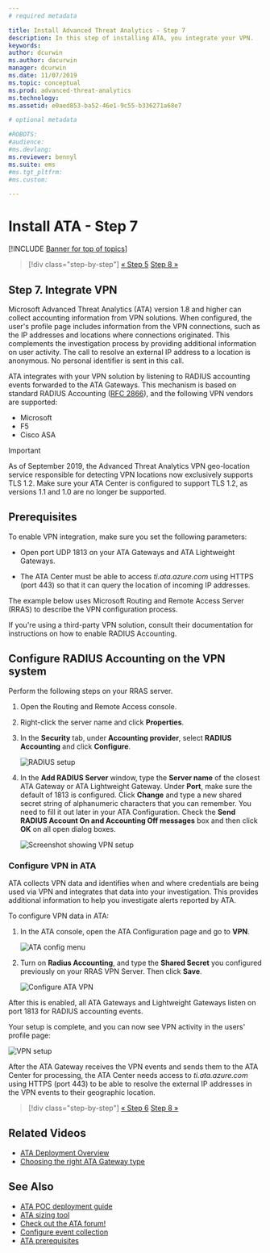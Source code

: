 ```yaml
---
# required metadata

title: Install Advanced Threat Analytics - Step 7
description: In this step of installing ATA, you integrate your VPN.
keywords:
author: dcurwin
ms.author: dacurwin
manager: dcurwin
ms.date: 11/07/2019
ms.topic: conceptual
ms.prod: advanced-threat-analytics
ms.technology:
ms.assetid: e0aed853-ba52-46e1-9c55-b336271a68e7

# optional metadata

#ROBOTS:
#audience:
#ms.devlang:
ms.reviewer: bennyl
ms.suite: ems
#ms.tgt_pltfrm:
#ms.custom:

---
```


# Install ATA - Step 7

[!INCLUDE [Banner for top of topics](includes/banner.md)]

> [!div class="step-by-step"]
> [« Step 5](install-ata-step5.md)
> [Step 8 »](install-ata-step7.md)

## Step 7. Integrate VPN

Microsoft Advanced Threat Analytics (ATA) version 1.8 and higher can collect accounting information from VPN solutions. When configured, the user's profile page includes information from the VPN connections, such as the IP addresses and locations where connections originated. This complements the investigation process by providing additional information on user activity. The call to resolve an external IP address to a location is anonymous. No personal identifier is sent in this call.

ATA integrates with your VPN solution by listening to RADIUS accounting events forwarded to the ATA Gateways. This mechanism is based on standard RADIUS Accounting ([RFC 2866](https://tools.ietf.org/html/rfc2866)), and the following VPN vendors are supported:

- Microsoft
- F5
- Cisco ASA

> [!IMPORTANT]
> As of September 2019, the Advanced Threat Analytics VPN geo-location service responsible for detecting VPN locations now exclusively supports TLS 1.2. Make sure your ATA Center is configured to support TLS 1.2, as versions 1.1 and 1.0 are no longer be supported.

## Prerequisites

To enable VPN integration, make sure you set the following parameters:

- Open port UDP 1813 on your ATA Gateways and ATA Lightweight Gateways.

- The ATA Center must be able to access *ti.ata.azure.com* using HTTPS (port 443) so that it can query the location of incoming IP addresses.

The example below uses Microsoft Routing and Remote Access Server (RRAS) to describe the VPN configuration process.

If you're using a third-party VPN solution, consult their documentation for instructions on how to enable RADIUS Accounting.

## Configure RADIUS Accounting on the VPN system

Perform the following steps on your RRAS server.

1. Open the Routing and Remote Access console.
1. Right-click the server name and click **Properties**.
1. In the **Security** tab, under **Accounting provider**, select **RADIUS Accounting** and click **Configure**.

    ![RADIUS setup](media/radius-setup.png)

1. In the **Add RADIUS Server** window, type the **Server name** of the closest ATA Gateway or ATA Lightweight Gateway. Under **Port**, make sure the default of 1813 is configured. Click **Change** and type a new shared secret string of alphanumeric characters that you can remember. You need to fill it out later in your ATA Configuration. Check the **Send RADIUS Account On and Accounting Off messages** box and then click **OK** on all open dialog boxes.

    ![Screenshot showing VPN setup](media/vpn-set-accounting.png)

### Configure VPN in ATA

ATA collects VPN data and identifies when and where credentials are being used via VPN and integrates that data into your investigation. This provides additional information to help you investigate alerts reported by ATA.

To configure VPN data in ATA:

1. In the ATA console, open the ATA Configuration page and go to **VPN**.

    ![ATA config menu](media/config-menu.png)

1. Turn on **Radius Accounting**, and type the **Shared Secret** you configured previously on your RRAS VPN Server. Then click **Save**.

    ![Configure ATA VPN](media/vpn.png)

After this is enabled, all ATA Gateways and Lightweight Gateways listen on port 1813 for RADIUS accounting events.

Your setup is complete, and you can now see VPN activity in the users' profile page:

![VPN setup](media/vpn-user.png)

After the ATA Gateway receives the VPN events and sends them to the ATA Center for processing, the ATA Center needs access to *ti.ata.azure.com* using HTTPS (port 443) to be able to resolve the external IP addresses in the VPN events to their geographic location.

> [!div class="step-by-step"]
> [« Step 6](install-ata-step5.md)
> [Step 8 »](install-ata-step7.md)

## Related Videos

- [ATA Deployment Overview](https://channel9.msdn.com/Shows/Microsoft-Security/Overview-of-ATA-Deployment-in-10-Minutes)
- [Choosing the right ATA Gateway type](https://channel9.msdn.com/Shows/Microsoft-Security/ATA-Deployment-Choose-the-Right-Gateway-Type)

## See Also

- [ATA POC deployment guide](/samples/browse/?redirectedfrom=TechNet-Gallery)
- [ATA sizing tool](https://aka.ms/aatpsizingtool)
- [Check out the ATA forum!](https://social.technet.microsoft.com/Forums/security/home?forum=mata)
- [Configure event collection](configure-event-collection.md)
- [ATA prerequisites](ata-prerequisites.md)